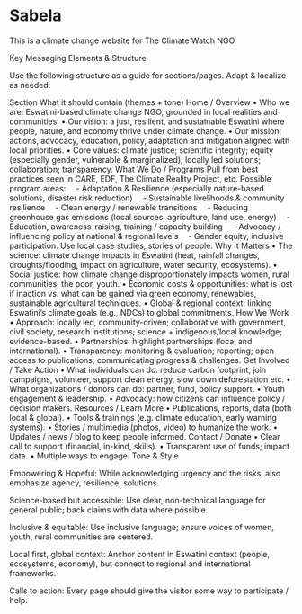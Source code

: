 # Sabela
This is a climate change website for The Climate Watch NGO

Key Messaging Elements & Structure

Use the following structure as a guide for sections/pages. Adapt & localize as needed.

Section	What it should contain (themes + tone)
Home / Overview	• Who we are: Eswatini-based climate change NGO, grounded in local realities and communities.
• Our vision: a just, resilient, and sustainable Eswatini where people, nature, and economy thrive under climate change.
• Our mission: actions, advocacy, education, policy, adaptation and mitigation aligned with local priorities.
• Core values: climate justice; scientific integrity; equity (especially gender, vulnerable & marginalized); locally led solutions; collaboration; transparency.
What We Do / Programs	Pull from best practices seen in CARE, EDF, The Climate Reality Project, etc.
Possible program areas:
  - Adaptation & Resilience (especially nature-based solutions, disaster risk reduction)
  - Sustainable livelihoods & community resilience
  - Clean energy / renewable transitions
  - Reducing greenhouse gas emissions (local sources: agriculture, land use, energy)
  - Education, awareness-raising, training / capacity building
  - Advocacy / influencing policy at national & regional levels
  - Gender equity, inclusive participation.
Use local case studies, stories of people.
Why It Matters	• The science: climate change impacts in Eswatini (heat, rainfall changes, droughts/flooding, impact on agriculture, water security, ecosystems).
• Social justice: how climate change disproportionately impacts women, rural communities, the poor, youth.
• Economic costs & opportunities: what is lost if inaction vs. what can be gained via green economy, renewables, sustainable agricultural techniques.
• Global & regional context: linking Eswatini’s climate goals (e.g., NDCs) to global commitments.
How We Work	• Approach: locally led, community-driven; collaborative with government, civil society, research institutions; science + indigenous/local knowledge; evidence-based.
• Partnerships: highlight partnerships (local and international).
• Transparency: monitoring & evaluation; reporting; open access to publications; communicating progress & challenges.
Get Involved / Take Action	• What individuals can do: reduce carbon footprint, join campaigns, volunteer, support clean energy, slow down deforestation etc.
• What organizations / donors can do: partner, fund, policy support.
• Youth engagement & leadership.
• Advocacy: how citizens can influence policy / decision makers.
Resources / Learn More	• Publications, reports, data (both local & global).
• Tools & trainings (e.g. climate education, early warning systems).
• Stories / multimedia (photos, video) to humanize the work.
• Updates / news / blog to keep people informed.
Contact / Donate	• Clear call to support (financial, in-kind, skills).
• Transparent use of funds; impact data.
• Multiple ways to engage.
Tone & Style

Empowering & Hopeful: While acknowledging urgency and the risks, also emphasize agency, resilience, solutions.

Science-based but accessible: Use clear, non-technical language for general public; back claims with data where possible.

Inclusive & equitable: Use inclusive language; ensure voices of women, youth, rural communities are centered.

Local first, global context: Anchor content in Eswatini context (people, ecosystems, economy), but connect to regional and international frameworks.

Calls to action: Every page should give the visitor some way to participate / help.
